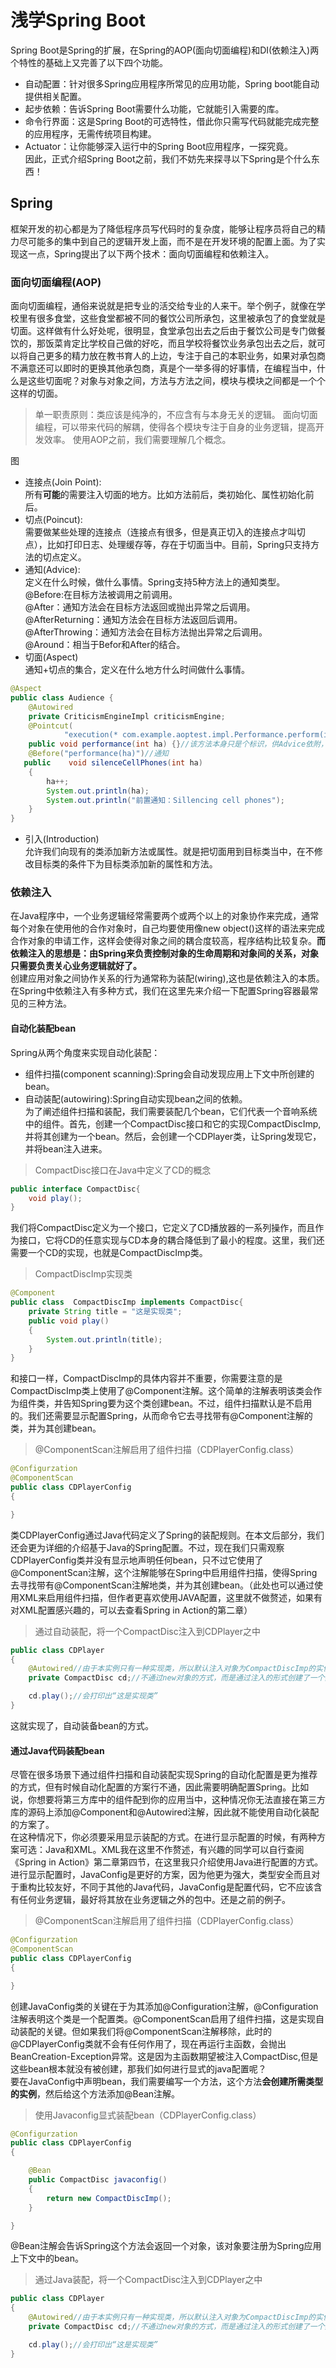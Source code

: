 # 浅学Spring Boot
Spring Boot是Spring的扩展，在Spring的AOP(面向切面编程)和DI(依赖注入)两个特性的基础上又完善了以下四个功能。  
- 自动配置：针对很多Spring应用程序所常见的应用功能，Spring boot能自动提供相关配置。  
- 起步依赖：告诉Spring Boot需要什么功能，它就能引入需要的库。
- 命令行界面：这是Spring Boot的可选特性，借此你只需写代码就能完成完整的应用程序，无需传统项目构建。
- Actuator：让你能够深入运行中的Spring Boot应用程序，一探究竟。  
因此，正式介绍Spring Boot之前，我们不妨先来探寻以下Spring是个什么东西！
## Spring
框架开发的初心都是为了降低程序员写代码时的复杂度，能够让程序员将自己的精力尽可能多的集中到自己的逻辑开发上面，而不是在开发环境的配置上面。为了实现这一点，Spring提出了以下两个技术：面向切面编程和依赖注入。
### 面向切面编程(AOP)
面向切面编程，通俗来说就是把专业的活交给专业的人来干。举个例子，就像在学校里有很多食堂，这些食堂都被不同的餐饮公司所承包，这里被承包了的食堂就是切面。这样做有什么好处呢，很明显，食堂承包出去之后由于餐饮公司是专门做餐饮的，那饭菜肯定比学校自己做的好吃，而且学校将餐饮业务承包出去之后，就可以将自己更多的精力放在教书育人的上边，专注于自己的本职业务，如果对承包商不满意还可以即时的更换其他承包商，真是个一举多得的好事情，在编程当中，什么是这些切面呢？对象与对象之间，方法与方法之间，模块与模块之间都是一个个这样的切面。
>单一职责原则：类应该是纯净的，不应含有与本身无关的逻辑。
面向切面编程，可以带来代码的解耦，使得各个模块专注于自身的业务逻辑，提高开发效率。
使用AOP之前，我们需要理解几个概念。

图

-  连接点(Join Point):  
所有**可能**的需要注入切面的地方。比如方法前后，类初始化、属性初始化前后。  
- 切点(Poincut):  
需要做某些处理的连接点（连接点有很多，但是真正切入的连接点才叫切点），比如打印日志、处理缓存等，存在于切面当中。目前，Spring只支持方法的切点定义。  
- 通知(Advice):  
定义在什么时候，做什么事情。Spring支持5种方法上的通知类型。   
@Before:在目标方法被调用之前调用。  
@After：通知方法会在目标方法返回或抛出异常之后调用。    
@AfterReturning：通知方法会在目标方法返回后调用。  
@AfterThrowing：通知方法会在目标方法抛出异常之后调用。  
@Around：相当于Befor和After的结合。
- 切面(Aspect)  
通知+切点的集合，定义在什么地方什么时间做什么事情。
```JAVA
@Aspect
public class Audience {
    @Autowired
    private CriticismEngineImpl criticismEngine;
    @Pointcut(
            "execution(* com.example.aoptest.impl.Performance.perform(int))"+"&& args(ha)")//将perform函数视为切点
    public void performance(int ha) {}//该方法本身只是个标识，供Advice依附，对performance函数的通知相当于对切点perform函数的通知。
    @Before("performance(ha)")//通知
   public    void silenceCellPhones(int ha)
    {
        ha++;
        System.out.println(ha);
        System.out.println("前置通知：Sillencing cell phones");
    }
}
```
- 引入(Introduction)  
允许我们向现有的类添加新方法或属性。就是把切面用到目标类当中，在不修改目标类的条件下为目标类添加新的属性和方法。
### 依赖注入  
在Java程序中，一个业务逻辑经常需要两个或两个以上的对象协作来完成，通常每个对象在使用他的合作对象时，自己均要使用像new object()这样的语法来完成合作对象的申请工作，这样会使得对象之间的耦合度较高，程序结构比较复杂。**而依赖注入的思想是：由Spring来负责控制对象的生命周期和对象间的关系，对象只需要负责关心业务逻辑就好了。**   
创建应用对象之间协作关系的行为通常称为装配(wiring),这也是依赖注入的本质。在Spring中依赖注入有多种方式，我们在这里先来介绍一下配置Spring容器最常见的三种方法。
#### 自动化装配bean
Spring从两个角度来实现自动化装配：  
- 组件扫描(component scanning):Spring会自动发现应用上下文中所创建的bean。
- 自动装配(autowiring):Spring自动实现bean之间的依赖。  
为了阐述组件扫描和装配，我们需要装配几个bean，它们代表一个音响系统中的组件。首先，创建一个CompactDisc接口和它的实现CompactDiscImp,并将其创建为一个bean。然后，会创建一个CDPlayer类，让Spring发现它，并将bean注入进来。
>CompactDisc接口在Java中定义了CD的概念
```java
public interface CompactDisc{
    void play();
}
```
我们将CompactDisc定义为一个接口，它定义了CD播放器的一系列操作，而且作为接口，它将CD的任意实现与CD本身的耦合降低到了最小的程度。这里，我们还需要一个CD的实现，也就是CompactDiscImp类。
>CompactDiscImp实现类
```JAVA
@Component
public class  CompactDiscImp implements CompactDisc{
    private String title = "这是实现类";
    public void play()
    {
        System.out.println(title);
    }
}
```
和接口一样，CompactDiscImp的具体内容并不重要，你需要注意的是CompactDiscImp类上使用了@Component注解。这个简单的注解表明该类会作为组件类，并告知Spring要为这个类创建bean。不过，组件扫描默认是不启用的。我们还需要显示配置Spring，从而命令它去寻找带有@Component注解的类，并为其创建bean。
>@ComponentScan注解启用了组件扫描（CDPlayerConfig.class）
```java
@Configurzation
@ComponentScan
public class CDPlayerConfig
{

}
```
类CDPlayerConfig通过Java代码定义了Spring的装配规则。在本文后部分，我们还会更为详细的介绍基于Java的Spring配置。不过，现在我们只需观察CDPlayerConfig类并没有显示地声明任何bean，只不过它使用了@ComponentScan注解，这个注解能够在Spring中启用组件扫描，使得Spring去寻找带有@ComponentScan注解地类，并为其创建bean。（此处也可以通过使用XML来启用组件扫描，但作者更喜欢使用JAVA配置，这里就不做赘述，如果有对XML配置感兴趣的，可以去查看Spring in Action的第二章）
>通过自动装配，将一个CompactDisc注入到CDPlayer之中
```JAVA
public class CDPlayer
{
    @Autowired//由于本实例只有一种实现类，所以默认注入对象为CompactDiscImp的实例，若有多个实现类，可用@Qualifier注解加以区分
    private CompactDisc cd;//不通过new对象的方式，而是通过注入的形式创建了一个其他类的对象

    cd.play();//会打印出“这是实现类”
}
```
这就实现了，自动装备bean的方式。
#### 通过Java代码装配bean
尽管在很多场景下通过组件扫描和自动装配实现Spring的自动化配置是更为推荐的方式，但有时候自动化配置的方案行不通，因此需要明确配置Spring。比如说，你想要将第三方库中的组件配到你的应用当中，这种情况你无法直接在第三方库的源码上添加@Component和@Autowired注解，因此就不能使用自动化装配的方案了。  
在这种情况下，你必须要采用显示装配的方式。在进行显示配置的时候，有两种方案可选：Java和XML。XML我在这里不作赘述，有兴趣的同学可以自行查阅《Spring in Action》第二章第四节，在这里我只介绍使用Java进行配置的方式。  
进行显示配置时，JavaConfig是更好的方案，因为他更为强大，类型安全而且对于重构比较友好，不同于其他的Java代码，JavaConfig是配置代码，它不应该含有任何业务逻辑，最好将其放在业务逻辑之外的包中。还是之前的例子。
>@ComponentScan注解启用了组件扫描（CDPlayerConfig.class）
```java
@Configurzation
@ComponentScan
public class CDPlayerConfig
{

}
```
创建JavaConfig类的关键在于为其添加@Configuration注解，@Configuration注解表明这个类是一个配置类。@ComponentScan启用了组件扫描，这是实现自动装配的关键。但如果我们将@ComponentScan注解移除，此时的@CDPlayerConfig类就不会有任何作用了，现在再运行主函数，会抛出BeanCreation-Exception异常。这是因为主函数期望被注入CompactDisc,但是这些bean根本就没有被创建，那我们如何进行显式的java配置呢？  
要在JavaConfig中声明bean，我们需要编写一个方法，这个方法**会创建所需类型的实例**，然后给这个方法添加@Bean注解。
>使用Javaconfig显式装配bean（CDPlayerConfig.class）
```java
@Configurzation
public class CDPlayerConfig
{

    @Bean
    public CompactDisc javaconfig()
    {
        return new CompactDiscImp();
    }

}
```
@Bean注解会告诉Spring这个方法会返回一个对象，该对象要注册为Spring应用上下文中的bean。
>通过Java装配，将一个CompactDisc注入到CDPlayer之中
```JAVA
public class CDPlayer
{
    @Autowired//由于本实例只有一种实现类，所以默认注入对象为CompactDiscImp的实例，若有多个实现类，可用@Qualifier注解加以区分
    private CompactDisc cd;//不通过new对象的方式，而是通过注入的形式创建了一个其他类的对象

    cd.play();//会打印出“这是实现类”
}
```